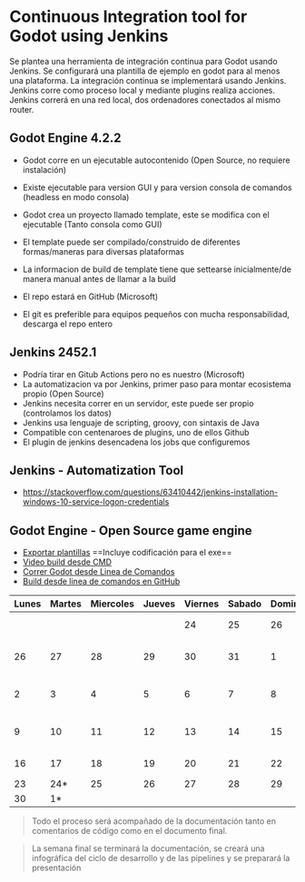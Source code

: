 # Continuous Integration tool for Godot using Jenkins

Se plantea una herramienta de integración continua para Godot usando Jenkins.
Se configurará una plantilla de ejemplo en godot para al menos una plataforma. La integración continua se implementará usando Jenkins. Jenkins corre como proceso local y mediante plugins realiza acciones. Jenkins correrá en una red local, dos ordenadores conectados al mismo router.

## Godot Engine 4.2.2

- Godot corre en un ejecutable autocontenido (Open Source, no requiere instalación)
- Existe ejecutable para version GUI  y para version consola de comandos (headless en modo consola)
- Godot crea un proyecto llamado template, este se modifica con el ejecutable (Tanto consola como GUI)
- El template puede ser compilado/construido de diferentes formas/maneras para diversas plataformas
- La informacion de build de template tiene que settearse inicialmente/de manera manual antes de llamar a la build

- El repo estará en GitHub (Microsoft)
- El git es preferible para equipos pequeños con mucha responsabilidad, descarga el repo entero

## Jenkins 2452.1

- Podría tirar en Gitub Actions pero no es nuestro (Microsoft)
- La automatizacion va por Jenkins, primer paso para montar ecosistema propio (Open Source)
- Jenkins necesita correr en un servidor, este puede ser propio (controlamos los datos)
- Jenkins usa lenguaje de scripting, groovy, con sintaxis de Java
- Compatible con centenaroes de plugins, uno de ellos Github
- El plugin de jenkins desencadena los jobs que configuremos

## Jenkins - Automatization Tool

- https://stackoverflow.com/questions/63410442/jenkins-installation-windows-10-service-logon-credentials

## Godot Engine - Open Source game engine

- [Exportar plantillas](https://docs.godotengine.org/en/stable/tutorials/export/exporting_projects.html)  ==Incluye codificación para el exe==
- [Video build desde CMD](https://www.youtube.com/watch?v=qXBVrM9BHcQ)
- [Correr Godot desde Linea de Comandos](https://docs.godotengine.org/en/stable/tutorials/editor/command_line_tutorial.html)
- [Build desde linea de comandos en GitHub](https://github.com/slapin/godot-templates-build/blob/master/Jenkinsfile)

|Lunes|Martes|Miercoles|Jueves|Viernes|Sabado|Domingo|Planificacion|
|---|---|---|---|---|---|---|---|
|||||24|25|26|Repositorio inicial. Plantilla de Godot|
|26|27|28|29|30|31|1| Godot - Builds por scripting (Windows+plataforma extra) |
|2|3|4|5|6|7|8| Jenkins - Configuración de plugin Github / Jobs de build |
|9|10|11|12|13|14|15| Jenkins - Configuración de servidor. Build en local/ servidor |
|16|17|18|19|20|21|22| Rama secundaria. Jobs en Pull |
|23|24*|25|26|27|28|29|Contingencias/Presentación|
|30|1*||||||Presentación|

>Todo el proceso será acompañado de la documentación tanto en comentarios de código como en el documento final.

>La semana final se terminará la documentación, se creará una infográfica del ciclo de desarrollo y de las pipelines y se preparará la presentación